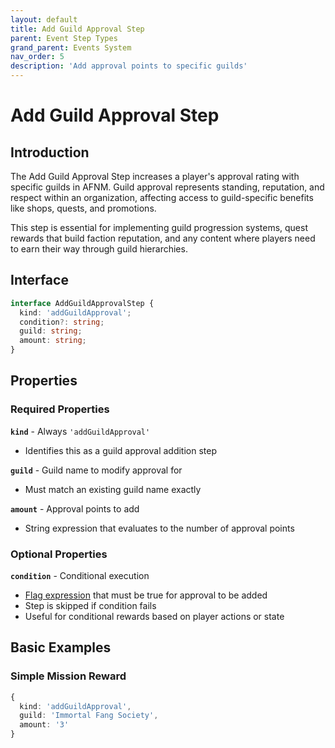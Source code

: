 ```yaml
---
layout: default
title: Add Guild Approval Step
parent: Event Step Types
grand_parent: Events System
nav_order: 5
description: 'Add approval points to specific guilds'
---
```


# Add Guild Approval Step

## Introduction

The Add Guild Approval Step increases a player's approval rating with specific guilds in AFNM. Guild approval represents standing, reputation, and respect within an organization, affecting access to guild-specific benefits like shops, quests, and promotions.

This step is essential for implementing guild progression systems, quest rewards that build faction reputation, and any content where players need to earn their way through guild hierarchies.

## Interface

```typescript
interface AddGuildApprovalStep {
  kind: 'addGuildApproval';
  condition?: string;
  guild: string;
  amount: string;
}
```

## Properties

### Required Properties

**`kind`** - Always `'addGuildApproval'`

- Identifies this as a guild approval addition step

**`guild`** - Guild name to modify approval for

- Must match an existing guild name exactly

**`amount`** - Approval points to add

- String expression that evaluates to the number of approval points

### Optional Properties

**`condition`** - Conditional execution

- [Flag expression](../../concepts/flags) that must be true for approval to be added
- Step is skipped if condition fails
- Useful for conditional rewards based on player actions or state

## Basic Examples

### Simple Mission Reward

```typescript
{
  kind: 'addGuildApproval',
  guild: 'Immortal Fang Society',
  amount: '3'
}
```
